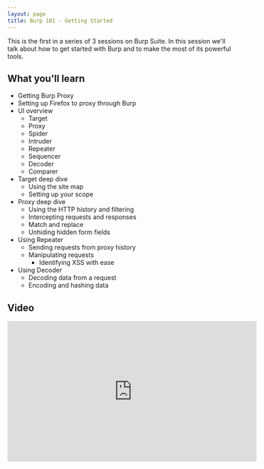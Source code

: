 ```yaml
---
layout: page
title: Burp 101 - Getting Started
---
```


This is the first in a series of 3 sessions on Burp Suite.  In this session we'll talk about how to get started with Burp and to make the most of its powerful tools.

What you'll learn
-----------------

- Getting Burp Proxy
- Setting up Firefox to proxy through Burp
- UI overview
	- Target
	- Proxy
	- Spider
	- Intruder
	- Repeater
	- Sequencer
	- Decoder
	- Comparer
- Target deep dive
	- Using the site map
	- Setting up your scope
- Proxy deep dive
	- Using the HTTP history and filtering
	- Intercepting requests and responses
	- Match and replace
	- Unhiding hidden form fields
- Using Repeater
	- Sending requests from proxy history
	- Manipulating requests
		- Identifying XSS with ease
- Using Decoder
	- Decoding data from a request
	- Encoding and hashing data

Video
-----

<div class="container">
	<iframe width="560" height="315" src="https://www.youtube-nocookie.com/embed/LSqC9qgEMi0" frameborder="0" allow="accelerometer; autoplay; encrypted-media; gyroscope; picture-in-picture" allowfullscreen></iframe>
</div>
